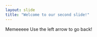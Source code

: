 ```yaml
---
layout: slide
title: "Welcome to our second slide!"
---
```

Memeeeee
Use the left arrow to go back!

